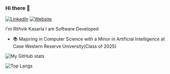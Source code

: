 ### Hi there 👋
[![LinkedIn](https://img.shields.io/badge/LinkedIn-blue?style=flat-square&logo=linkedin&labelColor=blue)](https://www.linkedin.com/in/rithvik-kasarla-191b73190/)
[![Website](https://img.shields.io/badge/Website-9cf?style=flat-square)](http://rithvik-dev.com)

I'm Rithvik Kasarla
I am Software Developed

- 📚 Majoring in Computer Science with a Minor in Artificial Intelligence at Case Western Reserve University(Class of 2025)

![My GitHub stats](https://github-readme-stats.vercel.app/api?username=RithvikKasarla&count_private=true&show_icons=true&theme=github_dark&hide_border=true&custom_title=GitHub+Stats)

![Top Langs](https://github-readme-stats.vercel.app/api/top-langs/?username=RithvikKasarla&theme=github_dark&hide_border=true&langs_count=10)

